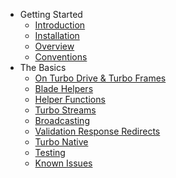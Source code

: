 * Getting Started
    * [Introduction](/docs/{{version}}/introduction)
    * [Installation](/docs/{{version}}/installation)
    * [Overview](/docs/{{version}}/overview)
    * [Conventions](/docs/{{version}}/conventions)
* The Basics
    * [On Turbo Drive & Turbo Frames](/docs/{{version}}/notes-on-turbo-drive-and-turbo-frames)
    * [Blade Helpers](/docs/{{version}}/blade-helpers)
    * [Helper Functions](/docs/{{version}}/helper-functions)
    * [Turbo Streams](/docs/{{version}}/turbo-streams)
    * [Broadcasting](/docs/{{version}}/broadcasting)
    * [Validation Response Redirects](/docs/{{version}}/validation-response-redirects)
    * [Turbo Native](/docs/{{version}}/turbo-native)
    * [Testing](/docs/{{version}}/testing)
    * [Known Issues](/docs/{{version}}/known-issues)
